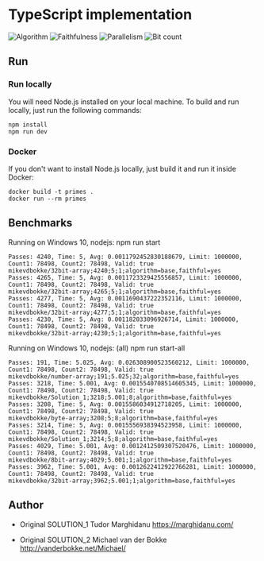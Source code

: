 # TypeScript implementation

![Algorithm](https://img.shields.io/badge/Algorithm-base-green)
![Faithfulness](https://img.shields.io/badge/Faithful-yes-green)
![Parallelism](https://img.shields.io/badge/Parallel-no-green)
![Bit count](https://img.shields.io/badge/Bits-1-green)

## Run

### Run locally

You will need Node.js installed on your local machine. To build and run locally, just run the following commands:

```
npm install
npm run dev
```

### Docker

If you don't want to install Node.js locally, just build it and run it inside Docker:

```
docker build -t primes .
docker run --rm primes
```

## Benchmarks

Running on Windows 10, nodejs:
npm run start

```
Passes: 4240, Time: 5, Avg: 0.0011792452830188679, Limit: 1000000, Count1: 78498, Count2: 78498, Valid: true
mikevdbokke/32bit-array;4240;5;1;algorithm=base,faithful=yes
Passes: 4265, Time: 5, Avg: 0.0011723329425556857, Limit: 1000000, Count1: 78498, Count2: 78498, Valid: true
mikevdbokke/32bit-array;4265;5;1;algorithm=base,faithful=yes
Passes: 4277, Time: 5, Avg: 0.0011690437222352116, Limit: 1000000, Count1: 78498, Count2: 78498, Valid: true
mikevdbokke/32bit-array;4277;5;1;algorithm=base,faithful=yes
Passes: 4230, Time: 5, Avg: 0.001182033096926714, Limit: 1000000, Count1: 78498, Count2: 78498, Valid: true
mikevdbokke/32bit-array;4230;5;1;algorithm=base,faithful=yes
```

Running on Windows 10, nodejs: (all)
npm run start-all
```
Passes: 191, Time: 5.025, Avg: 0.026308900523560212, Limit: 1000000, Count1: 78498, Count2: 78498, Valid: true
mikevdbokke/number-array;191;5.025;32;algorithm=base,faithful=yes
Passes: 3218, Time: 5.001, Avg: 0.0015540708514605345, Limit: 1000000, Count1: 78498, Count2: 78498, Valid: true
mikevdbokke/Solution_1;3218;5.001;8;algorithm=base,faithful=yes
Passes: 3208, Time: 5, Avg: 0.0015586034912718205, Limit: 1000000, Count1: 78498, Count2: 78498, Valid: true
mikevdbokke/byte-array;3208;5;8;algorithm=base,faithful=yes
Passes: 3214, Time: 5, Avg: 0.0015556938394523958, Limit: 1000000, Count1: 78498, Count2: 78498, Valid: true
mikevdbokke/Solution_1;3214;5;8;algorithm=base,faithful=yes
Passes: 4029, Time: 5.001, Avg: 0.0012412509307520476, Limit: 1000000, Count1: 78498, Count2: 78498, Valid: true
mikevdbokke/8bit-array;4029;5.001;1;algorithm=base,faithful=yes
Passes: 3962, Time: 5.001, Avg: 0.0012622412922766281, Limit: 1000000, Count1: 78498, Count2: 78498, Valid: true
mikevdbokke/32bit-array;3962;5.001;1;algorithm=base,faithful=yes
```

## Author

- Original SOLUTION_1
Tudor Marghidanu
https://marghidanu.com/

- Original SOLUTION_2
Michael van der Bokke
http://vanderbokke.net/Michael/